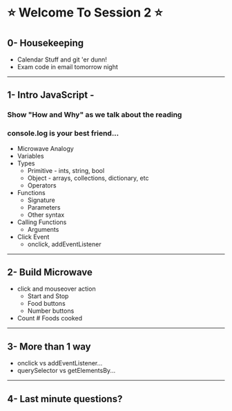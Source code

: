 # :star: Welcome To Session 2 :star:
## 0- Housekeeping
- Calendar Stuff and git 'er dunn!
- Exam code in email tomorrow night
--- 
## 1- Intro JavaScript - 
### Show "How and Why" as we talk about the reading
### console.log is your best friend...
- Microwave Analogy
- Variables
- Types
  - Primitive - ints, string, bool
  - Object - arrays, collections, dictionary, etc
  - Operators
- Functions
  - Signature
  - Parameters
  - Other syntax
- Calling Functions
  - Arguments
- Click Event
  - onclick, addEventListener
---
## 2- Build Microwave
- click and mouseover action
  - Start and Stop
  - Food buttons
  - Number buttons
- Count # Foods cooked
---
## 3- More than 1 way
- onclick vs addEventListener...
- querySelector vs getElementsBy...
---
## 4- Last minute questions?
